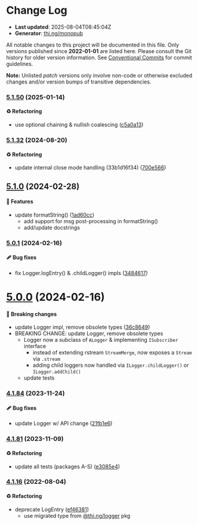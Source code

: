 # Change Log

- **Last updated**: 2025-08-04T08:45:04Z
- **Generator**: [thi.ng/monopub](https://thi.ng/monopub)

All notable changes to this project will be documented in this file.
Only versions published since **2022-01-01** are listed here.
Please consult the Git history for older version information.
See [Conventional Commits](https://conventionalcommits.org/) for commit guidelines.

**Note:** Unlisted _patch_ versions only involve non-code or otherwise excluded changes
and/or version bumps of transitive dependencies.

### [5.1.50](https://github.com/thi-ng/umbrella/tree/@thi.ng/rstream-log@5.1.50) (2025-01-14)

#### ♻️ Refactoring

- use optional chaining & nullish coalescing ([c5a0a13](https://github.com/thi-ng/umbrella/commit/c5a0a13))

### [5.1.32](https://github.com/thi-ng/umbrella/tree/@thi.ng/rstream-log@5.1.32) (2024-08-20)

#### ♻️ Refactoring

- update internal close mode handling (33b1d16f34) ([700e566](https://github.com/thi-ng/umbrella/commit/700e566))

## [5.1.0](https://github.com/thi-ng/umbrella/tree/@thi.ng/rstream-log@5.1.0) (2024-02-28)

#### 🚀 Features

- update formatString() ([1ad60cc](https://github.com/thi-ng/umbrella/commit/1ad60cc))
  - add support for msg post-processing in formatString()
  - add/update docstrings

### [5.0.1](https://github.com/thi-ng/umbrella/tree/@thi.ng/rstream-log@5.0.1) (2024-02-16)

#### 🩹 Bug fixes

- fix Logger.logEntry() & .childLogger() impls ([3484617](https://github.com/thi-ng/umbrella/commit/3484617))

# [5.0.0](https://github.com/thi-ng/umbrella/tree/@thi.ng/rstream-log@5.0.0) (2024-02-16)

#### 🛑 Breaking changes

- update Logger impl, remove obsolete types ([36c8649](https://github.com/thi-ng/umbrella/commit/36c8649))
- BREAKING CHANGE: update Logger, remove obsolete types
  - Logger now a subclass of `ALogger` & implementing `ISubscriber` interface
    - instead of extending rstream `StreamMerge`, now exposes a `Stream` via `.stream`
    - adding child loggers now handled via `ILogger.childLogger()` or `ILogger.addChild()`
  - update tests

### [4.1.84](https://github.com/thi-ng/umbrella/tree/@thi.ng/rstream-log@4.1.84) (2023-11-24)

#### 🩹 Bug fixes

- update Logger w/ API change ([21fb1e6](https://github.com/thi-ng/umbrella/commit/21fb1e6))

### [4.1.81](https://github.com/thi-ng/umbrella/tree/@thi.ng/rstream-log@4.1.81) (2023-11-09)

#### ♻️ Refactoring

- update all tests (packages A-S) ([e3085e4](https://github.com/thi-ng/umbrella/commit/e3085e4))

### [4.1.16](https://github.com/thi-ng/umbrella/tree/@thi.ng/rstream-log@4.1.16) (2022-08-04)

#### ♻️ Refactoring

- deprecate LogEntry ([ef46381](https://github.com/thi-ng/umbrella/commit/ef46381))
  - use migrated type from [@thi.ng/logger](https://github.com/thi-ng/umbrella/tree/main/packages/logger) pkg
